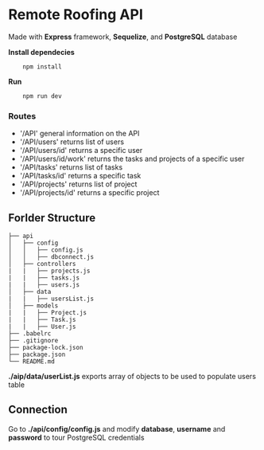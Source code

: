 # Remote Roofing API

Made with **Express** framework, **Sequelize**, and **PostgreSQL** database

**Install dependecies**
```
    npm install
```

**Run**
```
    npm run dev
```

### Routes
 - '/API' general information on the API
 - '/API/users' returns list of users
 - '/API/users/id' returns a specific user
 - '/API/users/id/work' returns the tasks and projects of a specific user
 - '/API/tasks' returns list of tasks
 - '/API/tasks/id' returns a specific task
 - '/API/projects' returns list of project
 - '/API/projects/id' returns a specific project

## Forlder Structure
```
├── api
│   ├── config
│   │   ├── config.js
│   │   ├── dbconnect.js
│   ├── controllers
|   |   ├── projects.js
|   |   ├── tasks.js
|   |   ├── users.js
│   ├── data
|   |   ├── usersList.js
│   ├── models
|   |   ├── Project.js
|   |   ├── Task.js
|   |   ├── User.js
├── .babelrc
├── .gitignore
├── package-lock.json
├── package.json
└── README.md
```

**./aip/data/userList.js** exports array of objects to be used to populate users table

## Connection
Go to **./api/config/config.js** and modify **database**, **username** and **password** to tour PostgreSQL credentials